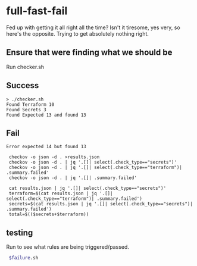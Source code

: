 
# full-fast-fail

Fed up with getting it all right all the time? Isn't it tiresome, yes very, so here's the opposite. Trying to get absolutely nothing right.

## Ensure that were finding what we should be

Run checker.sh

## Success

```build
> ./checker.sh
Found Terraform 10
Found Secrets 3
Found Expected 13 and found 13
```

## Fail

```Error expected 14 but found 13```

```data
 checkov -o json -d . >results.json
 checkov -o json -d . | jq '.[]| select(.check_type=="secrets")'
 checkov -o json -d . | jq '.[]| select(.check_type=="terraform")| .summary.failed'
 checkov -o json -d . | jq '.[]| .summary.failed'

 cat results.json | jq '.[]| select(.check_type=="secrets")'
 terraform=$(cat results.json | jq '.[]| select(.check_type=="terraform")| .summary.failed')
 secrets=$(cat results.json | jq '.[]| select(.check_type=="secrets")| .summary.failed')
 total=$(($secrets+$terraform))
```

## testing

Run to see what rules are being triggered/passed.

```bash
 $failure.sh
```
